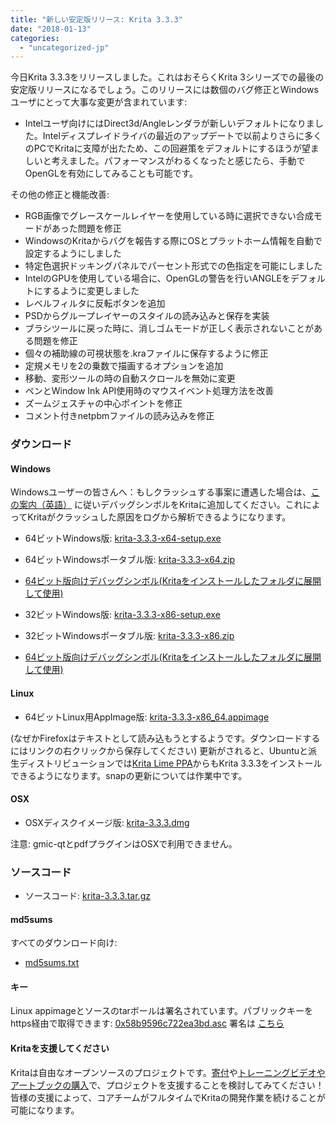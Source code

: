 ```yaml
---
title: "新しい安定版リリース: Krita 3.3.3"
date: "2018-01-13"
categories: 
  - "uncategorized-jp"
---
```


今日Krita 3.3.3をリリースしました。これはおそらくKrita 3シリーズでの最後の安定版リリースになるでしょう。このリリースには数個のバグ修正とWindowsユーザにとって大事な変更が含まれています:

- Intelユーザ向けにはDirect3d/Angleレンダラが新しいデフォルトになりました。Intelディスプレイドライバの最近のアップデートで以前よりさらに多くのPCでKritaに支障が出たため、この回避策をデフォルトにするほうが望ましいと考えました。パフォーマンスがわるくなったと感じたら、手動でOpenGLを有効にしてみることも可能です。

その他の修正と機能改善:

- RGB画像でグレースケールレイヤーを使用している時に選択できない合成モードがあった問題を修正
- WindowsのKritaからバグを報告する際にOSとプラットホーム情報を自動で設定するようにしました
- 特定色選択ドッキングパネルでパーセント形式での色指定を可能にしました
- IntelのGPUを使用している場合に、OpenGLの警告を行いANGLEをデフォルトにするように変更しました
- レベルフィルタに反転ボタンを追加
- PSDからグループレイヤーのスタイルの読み込みと保存を実装
- ブラシツールに戻った時に、消しゴムモードが正しく表示されないことがある問題を修正
- 個々の補助線の可視状態を.kraファイルに保存するように修正
- 定規メモリを2の乗数で描画するオプションを追加
- 移動、変形ツールの時の自動スクロールを無効に変更
- ペンとWindow Ink API使用時のマウスイベント処理方法を改善
- ズームジェスチャの中心ポイントを修正
- コメント付きnetpbmファイルの読み込みを修正

### ダウンロード

#### Windows

Windowsユーザーの皆さんへ：もしクラッシュする事案に遭遇した場合は、[この案内（英語）](https://docs.krita.org/Dr._Mingw_debugger) に従いデバッグシンボルをKritaに追加してください。これによってKritaがクラッシュした原因をログから解析できるようになります。

- 64ビットWindows版: [krita-3.3.3-x64-setup.exe](https://download.kde.org/stable/krita/3.3.3/krita-3.3.3-x64-setup.exe)
- 64ビットWindowsポータブル版: [krita-3.3.3-x64.zip](https://download.kde.org/stable/krita/3.3.3/krita-3.3.3-x64.zip)
- [64ビット版向けデバッグシンボル(Kritaをインストールしたフォルダに展開して使用)](https://download.kde.org/stable/krita/3.3.3/krita-3.3.3-x64-dbg.zip)

- 32ビットWindows版: [krita-3.3.3-x86-setup.exe](https://download.kde.org/stable/krita/3.3.3/krita-3.3.3-x64-setup.exe)
- 32ビットWindowsポータブル版: [krita-3.3.3-x86.zip](https://download.kde.org/stable/krita/3.3.3/krita-3.3.3-x64.zip)
- [64ビット版向けデバッグシンボル(Kritaをインストールしたフォルダに展開して使用)](https://download.kde.org/stable/krita/3.3.3/krita-3.3.3-x64-dbg.zip)

#### Linux

- 64ビットLinux用AppImage版: [krita-3.3.3-x86\_64.appimage](https://download.kde.org/stable/krita/3.3.3/krita-3.3.3-x86_64.appimage)

(なぜかFirefoxはテキストとして読み込もうとするようです。ダウンロードするにはリンクの右クリックから保存してください) 更新がされると、Ubuntuと派生ディストリビューションでは[Krita Lime PPA](https://launchpad.net/%7Ekritalime/+archive/ubuntu/ppa)からもKrita 3.3.3をインストールできるようになります。snapの更新については作業中です。

#### OSX

- OSXディスクイメージ版: [krita-3.3.3.dmg](https://download.kde.org/stable/krita/3.3.3/krita-3.3.3.dmg)

注意: gmic-qtとpdfプラグインはOSXで利用できません。

### ソースコード

- ソースコード: [krita-3.3.3.tar.gz](https://download.kde.org/stable/krita/3.3.3/krita-3.3.3.tar.gz)

#### md5sums

すべてのダウンロード向け:

- [md5sums.txt](https://download.kde.org/stable/krita/3.3.3/md5sums.txt)

#### キー

Linux appimageとソースのtarボールは署名されています。パブリックキーをhttps経由で取得できます: [0x58b9596c722ea3bd.asc](https://share.kde.org/index.php/s/fJ99V5mZvuyD0z8) 署名は [こちら](http://download.kde.org/stable/krita/3.3.3/)

#### Kritaを支援してください

Kritaは自由なオープンソースのプロジェクトです。[寄付](https://krita.org/jp/support-us-jp/donations-jp/)や[トレーニングビデオやアートブックの購入](https://krita.org/jp/support-us-jp/shop-jp/)で、プロジェクトを支援することを検討してみてください！皆様の支援によって、コアチームがフルタイムでKritaの開発作業を続けることが可能になります。
